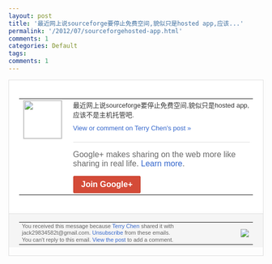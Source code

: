 ```yaml
---
layout: post
title: '最近网上说sourceforge要停止免费空间,貌似只是hosted app,应该...'
permalink: '/2012/07/sourceforgehosted-app.html'
comments: 1
categories: Default
tags: 
comments: 1
---
```

<div style="border:solid 1px #dfdfdf;color:#686868;font:13px Arial"><div style="background-color:#fff;padding:20px;"><table cellpadding="0" cellspacing="0"><tr><td style="padding-right:15px;vertical-align:top"><a href="https://plus.google.com/_/notifications/emlink?emrecipient=110200756825219614165&amp;emid=CODdi8H4qrECFUZP7Aod4wwAAA&amp;path=%2F108643996575278738906&amp;dt=1342879643662&amp;uob=8"><img height="75" src="https://lh3.googleusercontent.com/-KKRGTyJ5Bl0/AAAAAAAAAAI/AAAAAAAAEEY/jllxqER5dCk/s75-c-k-a/photo.jpg" style="border:solid 1px #cccccc;" width="75"/></a></td><td style="width:578px;color:#333;font:13px Arial;vertical-align:top;"><div style="padding-bottom:10px">最近网上说sourceforge要停止免<wbr/>费空间,貌似只是hosted app,应该不是主机托管吧.</div><a href="https://plus.google.com/_/notifications/emlink?emrecipient=110200756825219614165&amp;emid=CODdi8H4qrECFUZP7Aod4wwAAA&amp;path=%2F108643996575278738906%2Fposts%2F934hTcPXfSN%3Fgpinv%3DAMIXal8_8FK3X2jj3YzjHp82Dov5RdNvVl1U3h3Xv7TO7qWvhU9Ll9xrlYT_jJouLnlVdOQVTVVI9bErp1VbnkXwvXpyk78WvkE1GRpOQuAa_NXg-_obAxQ&amp;dt=1342879643662&amp;uob=8" style="color:#3366CC;text-decoration:none;">View or comment on Terry Chen's post »</a><div style="margin-top:20px;border-top:solid 1px #dfdfdf"><div style="padding:15px 0;color:#686868;font:16px Arial;">Google+ makes sharing on the web more like sharing in real life. <a href="http://www.google.com/+/learnmore/" style="color:#3366CC;text-decoration:none;">Learn more</a>.</div><a href="https://plus.google.com/_/notifications/emlink?emrecipient=110200756825219614165&amp;emid=CODdi8H4qrECFUZP7Aod4wwAAA&amp;path=%2F%3Fgpinv%3DAMIXal8_8FK3X2jj3YzjHp82Dov5RdNvVl1U3h3Xv7TO7qWvhU9Ll9xrlYT_jJouLnlVdOQVTVVI9bErp1VbnkXwvXpyk78WvkE1GRpOQuAa_NXg-_obAxQ&amp;dt=1342879643662&amp;uob=8" style="display:inline-block;padding:7px 15px;background-color:#d44b38; color:#fff;font-size:16px; font-weight:bold;border-radius:2px;-webkit-border-radius:2px; -moz-border-radius:2px;border:solid 1px #c43b28; white-space:nowrap;text-decoration:none">Join Google+</a></div></td></tr></table></div><div style="border-top:solid 1px #dfdfdf;padding:0 20px; background-color:#f5f5f5"><table cellpadding="0" cellspacing="0" style="height:50px"><tbody><tr><td style="vertical-align:middle;width:100%; color:#636363;font:11px Arial; line-height:120%">You received this message because <a href="https://plus.google.com/_/notifications/emlink?emrecipient=110200756825219614165&amp;emid=CODdi8H4qrECFUZP7Aod4wwAAA&amp;path=%2F108643996575278738906%3Fgpinv%3DAMIXal8_8FK3X2jj3YzjHp82Dov5RdNvVl1U3h3Xv7TO7qWvhU9Ll9xrlYT_jJouLnlVdOQVTVVI9bErp1VbnkXwvXpyk78WvkE1GRpOQuAa_NXg-_obAxQ&amp;dt=1342879643662&amp;uob=8" style="color:#3366CC;text-decoration:none;">Terry Chen</a> shared it with jack29834582t@gmail.com. <a href="https://plus.google.com/_/notifications/emlink?emrecipient=110200756825219614165&amp;emid=CODdi8H4qrECFUZP7Aod4wwAAA&amp;path=%2F_%2Fnonplus%2Femailsettings%3Fgpinv%3DAMIXal8_8FK3X2jj3YzjHp82Dov5RdNvVl1U3h3Xv7TO7qWvhU9Ll9xrlYT_jJouLnlVdOQVTVVI9bErp1VbnkXwvXpyk78WvkE1GRpOQuAa_NXg-_obAxQ%26est%3DADH5u8VnQNqx3HwOFQHiDDKoiXHEkYPoxGtifhuY2SOZS19xZqCLrXQKXdaG6iDExI8M_CXprrWf-Lcn8KmhfmPHu5X2JFgdWvYRn_XZldj9-bviKQIu4IatdZBi8cjY2wpw_uKnaUMjGNI2Qjwzl_vaKeTuM0h6jQ&amp;dt=1342879643662&amp;uob=8" style="color:#3366CC;text-decoration:none;">Unsubscribe</a> from these emails.<br/>You can't reply to this email. <a href="https://plus.google.com/_/notifications/emlink?emrecipient=110200756825219614165&amp;emid=CODdi8H4qrECFUZP7Aod4wwAAA&amp;path=%2F108643996575278738906%2Fposts%2F934hTcPXfSN%3Fgpinv%3DAMIXal8_8FK3X2jj3YzjHp82Dov5RdNvVl1U3h3Xv7TO7qWvhU9Ll9xrlYT_jJouLnlVdOQVTVVI9bErp1VbnkXwvXpyk78WvkE1GRpOQuAa_NXg-_obAxQ&amp;dt=1342879643662&amp;uob=8" style="color:#3366CC;text-decoration:none;">View the post</a> to add a comment.<br/></td><td><img src="https://ssl.gstatic.com/s2/oz/images/notifications/logo/google-plus-6617a72bb36cc548861652780c9e6ff1.png"/></td></tr></tbody></table></div></div>